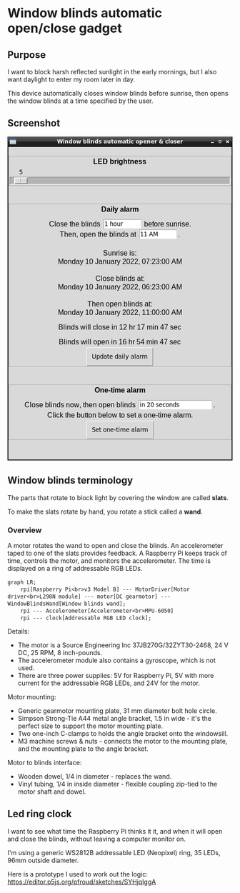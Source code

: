 # Window blinds automatic open/close gadget

## Purpose

I want to block harsh reflected sunlight in the early mornings, but I also want daylight to enter my room later in day.

This device automatically closes window blinds before sunrise, then opens the window blinds at a time specified by the user.

## Screenshot

<p align="center">
    <!-- use HTML to center the image -->
    <img alt="screenshot of python program" src="screenshot.png">
</p>

## Window blinds terminology

The parts that rotate to block light by covering the window are called **slats**. 

To make the slats rotate by hand, you rotate a stick called a **wand**.

### Overview

A motor rotates the wand to open and close the blinds. An accelerometer taped to one of the slats provides feedback. A Raspberry Pi keeps track of time, controls the motor, and monitors the accelerometer. The time is displayed on a ring of addressable RGB LEDs.

```mermaid
graph LR;
    rpi[Raspberry Pi<br>v3 Model B] --- MotorDriver[Motor driver<br>L298N module] --- motor[DC gearmotor] --- WindowBlindsWand[Window blinds wand];
    rpi --- Accelerometer[Accelerometer<br>MPU-6050]
    rpi --- clock[Addressable RGB LED clock];
```

Details:

* The motor is a Source Engineering Inc 37JB270G/32ZYT30-2468, 24 V DC, 25 RPM, 8 inch-pounds.
* The accelerometer module also contains a gyroscope, which is not used.
* There are three power supplies: 5V for Raspberry Pi, 5V with more current for the addressable RGB LEDs, and 24V for the motor.

Motor mounting:
* Generic gearmotor mounting plate, 31 mm diameter bolt hole circle.
* Simpson Strong-Tie A44 metal angle bracket, 1.5 in wide - it's the perfect size to support the motor mounting plate.
* Two one-inch C-clamps to holds the angle bracket onto the windowsill.
* M3 machine screws & nuts - connects the motor to the mounting plate, and the mounting plate to the angle bracket.

Motor to blinds interface:
* Wooden dowel, 1/4 in diameter - replaces the wand.
* Vinyl tubing, 1/4 in inside diameter - flexible coupling zip-tied to the motor shaft and dowel.


## Led ring clock

I want to see what time the Raspberry Pi thinks it it, and when it will open and close the blinds, without leaving a computer monitor on.

I'm using a generic WS2812B addressable LED (Neopixel) ring, 35 LEDs, 96mm outside diameter.

Here is a prototype I used to work out the logic: https://editor.p5js.org/pfroud/sketches/SYHjqIggA
